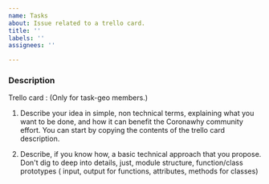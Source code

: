 ```yaml
---
name: Tasks
about: Issue related to a trello card.
title: ''
labels: ''
assignees: ''

---
```


### Description

Trello card : (Only for task-geo members.)

1. Describe your idea in simple, non technical terms, explaining what you want to
be done, and how it can benefit the Coronawhy community effort.
You can start by copying the contents of the trello card description.

2. Describe, if you know how, a basic technical approach that you propose. Don't dig to deep into details, just, module structure, function/class  prototypes ( input, output for functions, attributes, methods for classes)